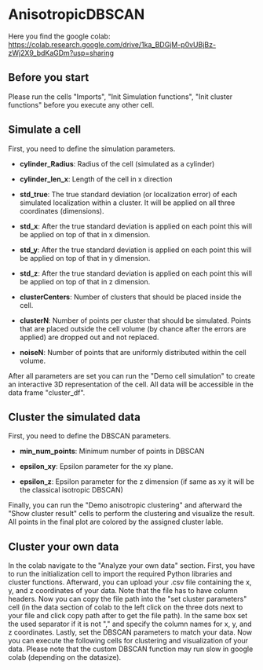 # AnisotropicDBSCAN

Here you find the google colab: https://colab.research.google.com/drive/1ka_BDGjM-p0vUBjBz-zWj2X9_bdKaGDm?usp=sharing

## Before you start 
Please run the cells "Imports", "Init Simulation functions", "Init cluster functions" before you execute any other cell. 

## Simulate a cell 
First, you need to define the simulation parameters. 
- **cylinder_Radius**: Radius of the cell (simulated as a cylinder) 

- **cylinder_len_x**: Length of the cell in x direction 

- **std_true**: The true standard deviation (or localization error) of each simulated localization      within a cluster. It will be applied on all three coordinates (dimensions). 

- **std_x**: After the true standard deviation is applied on each point this will be applied on top of that in x dimension.
  
- **std_y**: After the true standard deviation is applied on each point this will be applied on top of that in y dimension.

- **std_z**: After the true standard deviation is applied on each point this will be applied on top of that in z dimension.

- **clusterCenters**: Number of clusters that should be placed inside the cell.

- **clusterN**: Number of points per cluster that should be simulated. Points that are placed outside the cell volume (by chance after the errors are applied) are dropped out and not replaced.

- **noiseN**: Number of points that are uniformly distributed within the cell volume.

After all parameters are set you can run the "Demo cell simulation" to create an interactive 3D representation of the cell. All data will be accessible in the data frame "cluster_df".

## Cluster the simulated data 

First, you need to define the DBSCAN parameters.

- **min_num_points**: Minimum number of points in DBSCAN

- **epsilon_xy**: Epsilon parameter for the xy plane.

- **epsilon_z**: Epsilon parameter for the z dimension (if same as xy it will be the classical isotropic DBSCAN)

Finally, you can run the "Demo anisotropic clustering" and afterward the "Show cluster result" cells to perform the clustering and visualize the result. All points in the final plot are colored by the assigned cluster lable. 
 
## Cluster your own data

In the colab navigate to the "Analyze your own data" section. First, you have to run the initialization cell to import the required Python libraries and cluster functions. Afterward, you can upload your .csv file containing the x, y, and z coordinates of your data. Note that the file has to have column headers. Now you can copy the file path into the "set cluster parameters" cell (in the data section of colab to the left click on the three dots next to your file and click copy path after to get the file path). In the same box set the used separator if it is not "," and specify the column names for x, y, and z coordinates. Lastly, set the DBSCAN parameters to match your data. Now you can execute the following cells for clustering and visualization of your data. Please note that the custom DBSCAN function may run slow in google colab (depending on the datasize). 
